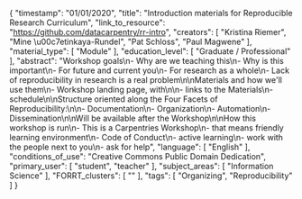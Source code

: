 {
    "timestamp": "01/01/2020",
    "title": "Introduction materials for Reproducible Research Curriculum",
    "link_to_resource": "https://github.com/datacarpentry/rr-intro",
    "creators": [
        "Kristina Riemer",
        "Mine \u00c7etinkaya-Rundel",
        "Pat Schloss",
        "Paul Magwene"
    ],
    "material_type": [
        "Module"
    ],
    "education_level": [
        "Graduate / Professional"
    ],
    "abstract": "Workshop goals\n- Why are we teaching this\n- Why is this important\n- For future and current you\n- For research as a whole\n- Lack of reproducibility in research is a real problem\n\nMaterials and how we'll use them\n- Workshop landing page, with\n\n- links to the Materials\n- schedule\n\nStructure oriented along the Four Facets of Reproducibility:\n\n- Documentation\n- Organization\n- Automation\n- Dissemination\n\nWill be available after the Workshop\n\nHow this workshop is run\n- This is a Carpentries Workshop\n- that means friendly learning environment\n- Code of Conduct\n- active learning\n- work with the people next to you\n- ask for help",
    "language": [
        "English"
    ],
    "conditions_of_use": "Creative Commons Public Domain Dedication",
    "primary_user": [
        "student",
        "teacher"
    ],
    "subject_areas": [
        "Information Science"
    ],
    "FORRT_clusters": [
        ""
    ],
    "tags": [
        "Organizing",
        "Reproducibility"
    ]
}